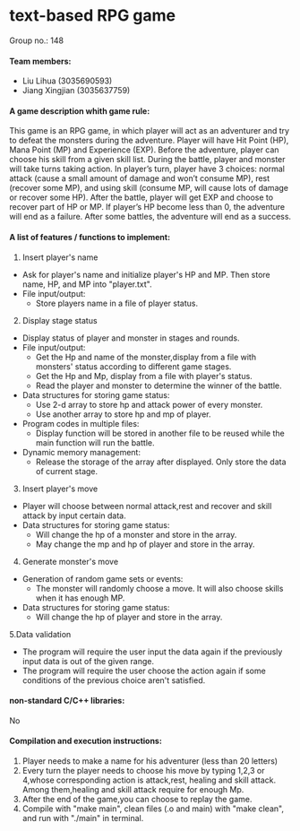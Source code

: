 # text-based RPG game

Group no.: 148

#### Team members:
- Liu Lihua (3035690593)
- Jiang Xingjian (3035637759)

#### A game description whith game rule:
This game is an RPG game, in which player will act as an adventurer and try to defeat the monsters during the adventure. 
Player will have Hit Point (HP), Mana Point (MP) and Experience (EXP). Before the adventure, player can choose his skill from a given skill list. During the battle, player and monster will take turns taking action. In player’s turn, player have 3 choices: normal attack (cause a small amount of damage and won’t consume MP), rest (recover some MP), and using skill (consume MP, will cause lots of damage or recover some HP). After the battle, player will get EXP and choose to recover part of HP or MP. If player’s HP become less than 0, the adventure will end as a failure. After some battles, the adventure will end as a success.

#### A list of features / functions to implement:

1. Insert player's name
  - Ask for player's name and initialize player's HP and MP. Then store name, HP, and MP into "player.txt".
- File input/output:
  - Store players name in a file of player status. 

2. Display stage status
  - Display status of player and monster in stages and rounds.
- File input/output:
  - Get the Hp and name of the monster,display from a file with monsters' status according to different game stages.
  - Get the Hp and Mp, display from a file with player's status.
  - Read the player and monster to determine the winner of the battle.
- Data structures for storing game status:
  - Use 2-d array to store hp and attack power of every monster.
  - Use another array to store hp and mp of player. 
- Program codes in multiple files:
  - Display function will be stored in another file to be reused while the main function will run the battle. 
- Dynamic memory management:
  - Release the storage of the array after displayed. Only store the data of current stage. 

3. Insert player's move
  - Player will choose between normal attack,rest and recover and skill attack by input certain data. 
- Data structures for storing game status:
  - Will change the hp of a monster and store in the array. 
  - May change the mp and hp of player and store in the array. 

4. Generate monster's move
- Generation of random game sets or events:
  - The monster will randomly choose a move. It will also choose skills when it has enough MP.
- Data structures for storing game status:
  - Will change the hp of player and store in the array. 
  
5.Data validation
- The program will require the user input the data again if the previously input data is out of the given range.
- The program will require the user choose the action again if some conditions of the previous choice aren't satisfied.

#### non-standard C/C++ libraries: 
No
#### Compilation and execution instructions:
1. Player needs to make a name for his adventurer (less than 20 letters)
2. Every turn the player needs to choose his move by typing 1,2,3 or 4,whose corresponding action is attack,rest, healing and skill attack.
Among them,healing and skill attack require for enough Mp.
3. After the end of the game,you can choose to replay the game.
4. Compile with "make main", clean files (.o and main) with "make clean", and run with "./main" in terminal.
